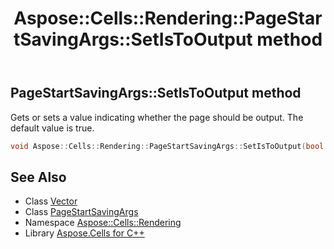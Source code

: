 ﻿---
title: Aspose::Cells::Rendering::PageStartSavingArgs::SetIsToOutput method
linktitle: SetIsToOutput
second_title: Aspose.Cells for C++ API Reference
description: 'Aspose::Cells::Rendering::PageStartSavingArgs::SetIsToOutput method. Gets or sets a value indicating whether the page should be output. The default value is true in C++.'
type: docs
weight: 700
url: /cpp/aspose.cells.rendering/pagestartsavingargs/setistooutput/
---
## PageStartSavingArgs::SetIsToOutput method


Gets or sets a value indicating whether the page should be output. The default value is true.

```cpp
void Aspose::Cells::Rendering::PageStartSavingArgs::SetIsToOutput(bool value)
```

## See Also

* Class [Vector](../../../aspose.cells/vector/)
* Class [PageStartSavingArgs](../)
* Namespace [Aspose::Cells::Rendering](../../)
* Library [Aspose.Cells for C++](../../../)
